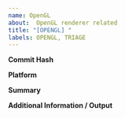 ```yaml
---
name: OpenGL
about:  OpenGL renderer related
title: "[OPENGL] "
labels: OPENGL, TRIAGE
---
```

**Commit Hash**

**Platform**

**Summary**

**Additional Information / Output**
